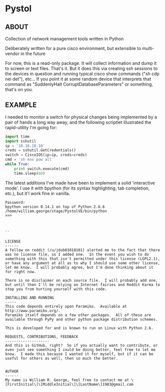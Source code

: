 # Pystol
ABOUT
-----
Collection of network management tools written in Python

Deliberately written for a pure cisco environment, but extensible to multi-vendor in the future

For now, this is a read-only package.  It will collect information and dump it to screen or text files.  That's it.  But it does this via creating ssh sessions to the devices in question and running typical cisco show commands ("sh cdp nei det"), etc... If you point it at some random device that interprets that command as "SuddenlyHalt CorruptDatabaseParameters" or something, that's on you.  

EXAMPLE
-------

I needed to monitor a switch for physical changes being implemented by a pair of hands a long way away, and the following scriptlet illustrated the rapid-utility I'm going for:

```python
import time
import sshutil
ip = '10.10.10.10'
creds = sshutil.GetCredentials()
switch = CiscoIOS(ip=ip, creds=creds)
cmd = 'sh env pow all'
while True:
    print switch.execute(cmd)
    time.sleep(60)
```

The latest additions I've made have been to implement a solid 'interactive mode'.  I use it with bpython (for its syntax highlighting, tab completion, etc.), but it'l work fine in vanilla.

```
Password:
bpython version 0.14.1 on top of Python 2.6.6 /home/william.george/stage/PystolVE/bin/python
>>>



``

LICENSE
------
A fellow on reddit (/u/jdub01010101) alerted me to the fact that there was no license file, so I added one.  In the event you wish to do something with this that isn't permitted under this license (LGPL2.1), or have any argument at all as to why I should use some other license, let me know.  I will probably agree, but I'm done thinking about it for right now.

There is no disclaimer on each source file.  I will probably add one, but until then I'll be relying on Internet fairies and Reddit Karma to stop you from hurting yourself with this code.

INSTALLING AND RUNNING
-----
This code depends entirely upon Paramiko.  Available at http://www.paramiko.org/.
Paramiko itself depends on a few other packages.  All of these are available through PyPy and other python package distribution schemes. 

This is developed for and is known to run on Linux with Python 2.6.  

REQUESTS, CONTRIBUTIONS, FEEDBACK
--------------------
And this is GitHub, right?  So if you actually want to contribute, or even just see something I could be doing better, feel free to let me know.  I made this because I wanted it for myself, but if it can be useful for others as well, then so much the better.


AUTHOR
------
My name is William R. George, feel free to contact me at \[FirstInitial\]\[MiddleInitial\]\[LastName\]1983@gmail.com
